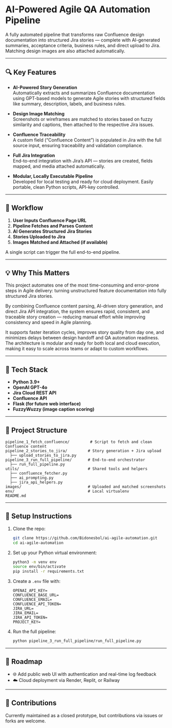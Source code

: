 # AI-Powered Agile QA Automation Pipeline

A fully automated pipeline that transforms raw Confluence design documentation into structured Jira stories — complete with AI-generated summaries, acceptance criteria, business rules, and direct upload to Jira. Matching design images are also attached automatically.

---

## 🔍 Key Features

- **AI-Powered Story Generation**  
  Automatically extracts and summarizes Confluence documentation using GPT-based models to generate Agile stories with structured fields like summary, description, labels, and business rules.

- **Design Image Matching**  
  Screenshots or wireframes are matched to stories based on fuzzy similarity and captions, then attached to the respective Jira issues.

- **Confluence Traceability**  
  A custom field (“Confluence Content”) is populated in Jira with the full source input, ensuring traceability and validation compliance.

- **Full Jira Integration**  
  End-to-end integration with Jira’s API — stories are created, fields mapped, and media attached automatically.

- **Modular, Locally Executable Pipeline**  
  Developed for local testing and ready for cloud deployment. Easily portable, clean Python scripts, API-key controlled.

---

## 🚀 Workflow

1. **User Inputs Confluence Page URL**  
2. **Pipeline Fetches and Parses Content**  
3. **AI Generates Structured Jira Stories**  
4. **Stories Uploaded to Jira**  
5. **Images Matched and Attached (if available)**

A single script can trigger the full end-to-end pipeline.

---

## 💡 Why This Matters

This project automates one of the most time-consuming and error-prone steps in Agile delivery: turning unstructured feature documentation into fully structured Jira stories.

By combining Confluence content parsing, AI-driven story generation, and direct Jira API integration, the system ensures rapid, consistent, and traceable story creation — reducing manual effort while improving consistency and speed in Agile planning.

It supports faster iteration cycles, improves story quality from day one, and minimizes delays between design handoff and QA automation readiness. The architecture is modular and ready for both local and cloud execution, making it easy to scale across teams or adapt to custom workflows.

---

## 🧱 Tech Stack

- **Python 3.9+**
- **OpenAI GPT-4o**
- **Jira Cloud REST API**
- **Confluence API**
- **Flask (for future web interface)**
- **FuzzyWuzzy (image caption scoring)**

---

## 📁 Project Structure

```
pipeline_1_fetch_confluence/         # Script to fetch and clean Confluence content
pipeline_2_stories_to_jira/         # Story generation + Jira upload
  ├── upload_stories_to_jira.py
pipeline_3_run_full_pipeline/       # End-to-end orchestrator
  ├── run_full_pipeline.py
utils/                              # Shared tools and helpers
  ├── confluence_fetcher.py
  ├── ai_prompting.py
  ├── jira_api_helpers.py
images/                             # Uploaded and matched screenshots
env/                                # Local virtualenv
README.md
```

---

## 📌 Setup Instructions

1. Clone the repo:
   ```bash
   git clone https://github.com/Bidonesbol/ai-agile-automation.git
   cd ai-agile-automation
   ```

2. Set up your Python virtual environment:
   ```bash
   python3 -m venv env
   source env/bin/activate
   pip install -r requirements.txt
   ```

3. Create a `.env` file with:
   ```
   OPENAI_API_KEY=
   CONFLUENCE_BASE_URL=
   CONFLUENCE_EMAIL=
   CONFLUENCE_API_TOKEN=
   JIRA_URL=
   JIRA_EMAIL=
   JIRA_API_TOKEN=
   PROJECT_KEY=
   ```

4. Run the full pipeline:
   ```bash
   python pipeline_3_run_full_pipeline/run_full_pipeline.py
   ```

---

## 🔭 Roadmap

- 🌐 Add public web UI with authentication and real-time log feedback
- ☁️ Cloud deployment via Render, Replit, or Railway

---

## 📣 Contributions

Currently maintained as a closed prototype, but contributions via issues or forks are welcome.
